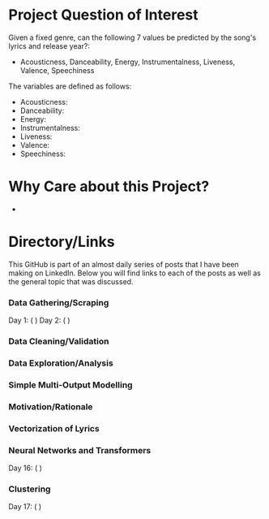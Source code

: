 # Project Question of Interest
Given a fixed genre, can the following 7 values be predicted by the song's lyrics and release year?:
- Acousticness, Danceability, Energy, Instrumentalness, Liveness, Valence, Speechiness

The variables are defined as follows:
- Acousticness: 
- Danceability: 
- Energy: 
- Instrumentalness: 
- Liveness: 
- Valence: 
- Speechiness: 

# Why Care about this Project?
- 

# Directory/Links
This GitHub is part of an almost daily series of posts that I have been making on LinkedIn.  Below you will find links to each of the posts as well as the general topic that was discussed. 

### Data Gathering/Scraping
Day 1:  ( )
Day 2:  ( )

### Data Cleaning/Validation

### Data Exploration/Analysis

### Simple Multi-Output Modelling

### Motivation/Rationale

### Vectorization of Lyrics

### Neural Networks and Transformers
Day 16: ( )

### Clustering
Day 17: ( )
